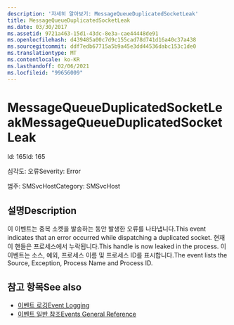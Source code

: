 ```yaml
---
description: '자세히 알아보기: MessageQueueDuplicatedSocketLeak'
title: MessageQueueDuplicatedSocketLeak
ms.date: 03/30/2017
ms.assetid: 9721a463-15d1-43dc-8e3a-cae44448de91
ms.openlocfilehash: d439485a00c7d9c155cad78d741d16a40c37a438
ms.sourcegitcommit: ddf7edb67715a5b9a45e3dd44536dabc153c1de0
ms.translationtype: MT
ms.contentlocale: ko-KR
ms.lasthandoff: 02/06/2021
ms.locfileid: "99656009"
---
```

# <a name="messagequeueduplicatedsocketleak"></a><span data-ttu-id="0c905-103">MessageQueueDuplicatedSocketLeak</span><span class="sxs-lookup"><span data-stu-id="0c905-103">MessageQueueDuplicatedSocketLeak</span></span>

<span data-ttu-id="0c905-104">Id: 165</span><span class="sxs-lookup"><span data-stu-id="0c905-104">Id: 165</span></span>  
  
 <span data-ttu-id="0c905-105">심각도: 오류</span><span class="sxs-lookup"><span data-stu-id="0c905-105">Severity: Error</span></span>  
  
 <span data-ttu-id="0c905-106">범주: SMSvcHost</span><span class="sxs-lookup"><span data-stu-id="0c905-106">Category: SMSvcHost</span></span>  
  
## <a name="description"></a><span data-ttu-id="0c905-107">설명</span><span class="sxs-lookup"><span data-stu-id="0c905-107">Description</span></span>  

 <span data-ttu-id="0c905-108">이 이벤트는 중복 소켓을 발송하는 동안 발생한 오류를 나타냅니다.</span><span class="sxs-lookup"><span data-stu-id="0c905-108">This event indicates that an error occurred while dispatching a duplicated socket.</span></span> <span data-ttu-id="0c905-109">현재 이 핸들은 프로세스에서 누락됩니다.</span><span class="sxs-lookup"><span data-stu-id="0c905-109">This handle is now leaked in the process.</span></span> <span data-ttu-id="0c905-110">이 이벤트는 소스, 예외, 프로세스 이름 및 프로세스 ID를 표시합니다.</span><span class="sxs-lookup"><span data-stu-id="0c905-110">The event lists the Source, Exception, Process Name and Process ID.</span></span>  
  
## <a name="see-also"></a><span data-ttu-id="0c905-111">참고 항목</span><span class="sxs-lookup"><span data-stu-id="0c905-111">See also</span></span>

- [<span data-ttu-id="0c905-112">이벤트 로깅</span><span class="sxs-lookup"><span data-stu-id="0c905-112">Event Logging</span></span>](index.md)
- [<span data-ttu-id="0c905-113">이벤트 일반 참조</span><span class="sxs-lookup"><span data-stu-id="0c905-113">Events General Reference</span></span>](events-general-reference.md)
